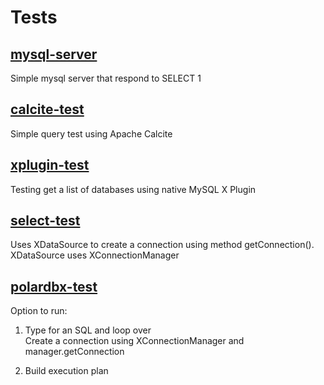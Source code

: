 # Tests

## [mysql-server](./mysql-server)

Simple mysql server that respond to SELECT 1

## [calcite-test](./calcite-test)

Simple query test using Apache Calcite

## [xplugin-test](./xplugin-test)

Testing get a  list of databases using native MySQL X Plugin

## [select-test](./select-test)

Uses XDataSource to create a connection using method getConnection().
XDataSource uses XConnectionManager

## [polardbx-test](./polardbx-test)

Option to run:

1) Type for an SQL and loop over  
Create a connection using XConnectionManager and manager.getConnection

2) Build execution plan